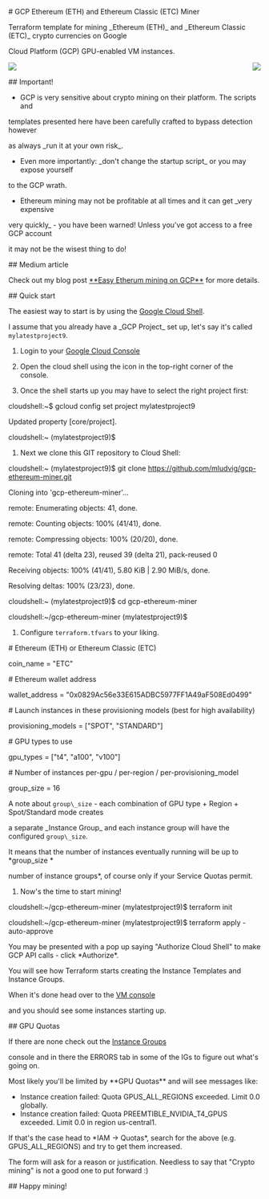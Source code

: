 ﻿\# GCP Ethereum (ETH) and Ethereum Classic (ETC) Miner

Terraform template for mining \_Ethereum (ETH)\_ and \_Ethereum Classic (ETC)\_ crypto currencies on Google

Cloud Platform (GCP) GPU-enabled VM instances.

<img align="centre" src="https://upload.wikimedia.org/wikipedia/commons/thumb/5/51/Google\_Cloud\_logo.svg/320px-Google\_Cloud\_logo.svg.png"/>

<img align="right" src="https://upload.wikimedia.org/wikipedia/commons/thumb/0/05/Ethereum\_logo\_2014.svg/128px-Ethereum\_logo\_2014.svg.png"/>

\## Important!

* GCP is very sensitive about crypto mining on their platform. The scripts and

templates presented here have been carefully crafted to bypass detection however

as always \_run it at your own risk\_.

* Even more importantly: \_don't change the startup script\_ or you may expose yourself

to the GCP wrath.

* Ethereum mining may not be profitable at all times and it can get \_very expensive

very quickly\_ - you have been warned! Unless you've got access to a free GCP account

it may not be the wisest thing to do!

\## Medium article

Check out my blog post [\*\*Easy Etherum mining on GCP\*\*](https://medium.com/coinmonks/easy-ethereum-mining-on-gcp-576f0aaaeeed) for more details.

\## Quick start

The easiest way to start is by using the [Google Cloud Shell](https://cloud.google.com/shell).

I assume that you already have a \_GCP Project\_ set up, let's say it's called `mylatestproject9`.

1. Login to your [Google Cloud Console](https://console.cloud.google.com/)

1. Open the cloud shell using the icon in the top-right corner of the console.

1. Once the shell starts up you may have to select the right project first:

cloudshell:~$ gcloud config set project mylatestproject9

Updated property [core/project].

cloudshell:~ (mylatestproject9)$

1. Next we clone this GIT repository to Cloud Shell:

cloudshell:~ (mylatestproject9)$ git clone https://github.com/mludvig/gcp-ethereum-miner.git

Cloning into 'gcp-ethereum-miner'...

remote: Enumerating objects: 41, done.

remote: Counting objects: 100% (41/41), done.

remote: Compressing objects: 100% (20/20), done.

remote: Total 41 (delta 23), reused 39 (delta 21), pack-reused 0

Receiving objects: 100% (41/41), 5.80 KiB | 2.90 MiB/s, done.

Resolving deltas: 100% (23/23), done.

cloudshell:~ (mylatestproject9)$ cd gcp-ethereum-miner

cloudshell:~/gcp-ethereum-miner (mylatestproject9)$

1. Configure `terraform.tfvars` to your liking.

\# Ethereum (ETH) or Ethereum Classic (ETC)

coin\_name           = "ETC"

\# Ethereum wallet address

wallet\_address      = "0x0829Ac56e33E615ADBC5977FF1A49aF508Ed0499"

\# Launch instances in these provisioning models (best for high availability)

provisioning\_models = ["SPOT", "STANDARD"]

\# GPU types to use

gpu\_types           = ["t4", "a100", "v100"]

\# Number of instances per-gpu / per-region / per-provisioning\_model

group\_size          = 16

A note about `group\_size` - each combination of GPU type + Region + Spot/Standard mode creates

a separate \_Instance Group\_ and each instance group will have the configured `group\_size`.

It means that the number of instances eventually running will be up to \*group\_size \*

number of instance groups\*, of course only if your Service Quotas permit.

1. Now's the time to start mining!

cloudshell:~/gcp-ethereum-miner (mylatestproject9)$ terraform init

cloudshell:~/gcp-ethereum-miner (mylatestproject9)$ terraform apply -auto-approve

You may be presented with a pop up saying "Authorize Cloud Shell" to make GCP API calls - click \*Authorize\*.

You will see how Terraform starts creating the Instance Templates and Instance Groups.

When it's done head over to the [VM console](https://console.cloud.google.com/compute/instances)

and you should see some instances starting up.

\## GPU Quotas

If there are none check out the [Instance Groups](https://console.cloud.google.com/compute/instanceGroups/list)

console and in there the ERRORS tab in some of the IGs to figure out what's going on.

Most likely you'll be limited by \*\*GPU Quotas\*\* and will see messages like:

* Instance creation failed: Quota GPUS\_ALL\_REGIONS exceeded. Limit 0.0 globally.
* Instance creation failed: Quota PREEMTIBLE\_NVIDIA\_T4\_GPUS exceeded. Limit 0.0 in region us-central1.

If that's the case head to \*IAM -> Quotas\*, search for the above (e.g. GPUS\_ALL\_REGIONS) and try to get them increased.

The form will ask for a reason or justification. Needless to say that "Crypto mining" is not a good one to put forward :)

\## Happy mining!
